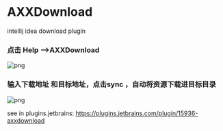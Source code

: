 # AXXDownload
intellij idea download plugin

### 点击 Help -->AXXDownload
![png](http://gitlab.ops.aixuexi.com/axx-app-rd/app-lib-android/lib-axx-plugin-intellij/blob/master/introduction2.png)

### 输入下载地址 和目标地址，点击sync ，自动将资源下载进目标目录
![png](http://lc-oapjpjdn.cn-n1.lcfile.com/0b299eba67443f5f0c81.png/introduction1.png)

see in plugins.jetbrains:
https://plugins.jetbrains.com/plugin/15936-axxdownload